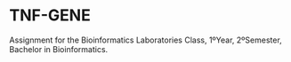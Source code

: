 # TNF-GENE
Assignment for the Bioinformatics Laboratories Class, 1ºYear, 2ºSemester, Bachelor in Bioinformatics.
